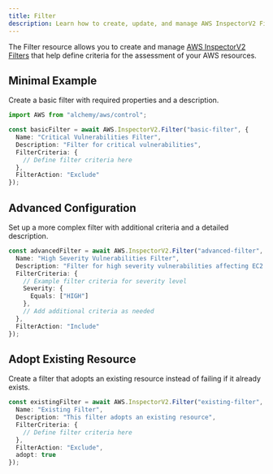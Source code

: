 ```yaml
---
title: Filter
description: Learn how to create, update, and manage AWS InspectorV2 Filters using Alchemy Cloud Control.
---
```



The Filter resource allows you to create and manage [AWS InspectorV2 Filters](https://docs.aws.amazon.com/inspectorv2/latest/userguide/) that help define criteria for the assessment of your AWS resources.

## Minimal Example

Create a basic filter with required properties and a description.

```ts
import AWS from "alchemy/aws/control";

const basicFilter = await AWS.InspectorV2.Filter("basic-filter", {
  Name: "Critical Vulnerabilities Filter",
  Description: "Filter for critical vulnerabilities",
  FilterCriteria: {
    // Define filter criteria here
  },
  FilterAction: "Exclude"
});
```

## Advanced Configuration

Set up a more complex filter with additional criteria and a detailed description.

```ts
const advancedFilter = await AWS.InspectorV2.Filter("advanced-filter", {
  Name: "High Severity Vulnerabilities Filter",
  Description: "Filter for high severity vulnerabilities affecting EC2 instances",
  FilterCriteria: {
    // Example filter criteria for severity level
    Severity: {
      Equals: ["HIGH"]
    },
    // Add additional criteria as needed
  },
  FilterAction: "Include"
});
```

## Adopt Existing Resource

Create a filter that adopts an existing resource instead of failing if it already exists.

```ts
const existingFilter = await AWS.InspectorV2.Filter("existing-filter", {
  Name: "Existing Filter",
  Description: "This filter adopts an existing resource",
  FilterCriteria: {
    // Define filter criteria here
  },
  FilterAction: "Exclude",
  adopt: true
});
```
